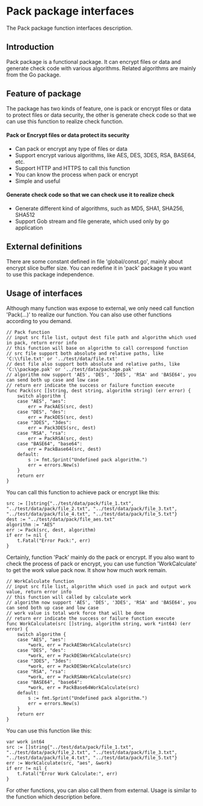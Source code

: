 # Pack package interfaces
The Pack package function interfaces description.

## Introduction
Pack package is a functional package. It can encrypt files or data and generate check code with various algorithms. Related algorithms are mainly from the Go package.

## Feature of package
The package has two kinds of feature, one is pack or encrypt files or data to protect files or data security, the other is generate check code so that we can use this function to realize check function.

#### Pack or Encrypt files or data protect its security
* Can pack or encrypt any type of files or data
* Support encrypt various algorithms, like AES, DES, 3DES, RSA, BASE64, etc.
* Support HTTP and HTTPS to call this function
* You can know the process when pack or encrypt
* Simple and useful

#### Generate check code so that we can check use it to realize check
* Generate different kind of algorithms, such as MD5, SHA1, SHA256, SHA512
* Support Gob stream and file generate, which used only by go application

## External definitions
There are some constant defined in file 'global/const.go', mainly about encrypt slice buffer size. You can redefine it in 'pack' package it you want to use this package independence.

## Usage of interfaces
Although many function was expose to external, we only need call function 'Pack(...)' to realize our function. You can also use other functions according to you demand.
```batch
// Pack function
// input src file list, output dest file path and algorithm which used in pack, return error info
// this function will base on algorithm to call correspond function
// src file support both absolute and relative paths, like 'C:\\file.txt' or '../test/data/file.txt'
// dest file also support both absolute and relative paths, like 'C:\\package.pak' or '../test/data/package.pak'
// algorithm now support 'AES', 'DES', '3DES', 'RSA' and 'BASE64', you can send both up case and low case
// return err indicate the success or failure function execute
func Pack(src []string, dest string, algorithm string) (err error) {
	switch algorithm {
	case "AES", "aes":
		err = PackAES(src, dest)
	case "DES", "des":
		err = PackDES(src, dest)
	case "3DES", "3des":
		err = Pack3DES(src, dest)
	case "RSA", "rsa":
		err = PackRSA(src, dest)
	case "BASE64", "base64":
		err = PackBase64(src, dest)
	default:
		s := fmt.Sprint("Undefined pack algorithm.")
		err = errors.New(s)
	}
	return err
}
```
You can call this function to achieve pack or encrypt like this:
```batch
src := []string{"../test/data/pack/file_1.txt", "../test/data/pack/file_2.txt", "../test/data/pack/file_3.txt", "../test/data/pack/file_4.txt", "../test/data/pack/file_5.txt"}
dest := "../test/data/pack/file_aes.txt"
algorithm := "AES"
err := Pack(src, dest, algorithm)
if err != nil {
    t.Fatal("Error Pack:", err)
}
```

Certainly, function 'Pack' mainly do the pack or encrypt. If you also want to check the process of pack or encrypt, you can use function 'WorkCalculate' to get the work value pack now. It show how much work remain.
```batch
// WorkCalculate function
// input src file list, algorithm which used in pack and output work value, return error info
// this function will called by calculate work
// algorithm now support 'AES', 'DES', '3DES', 'RSA' and 'BASE64', you can send both up case and low case
// work value is total work force that will be done
// return err indicate the success or failure function execute
func WorkCalculate(src []string, algorithm string, work *int64) (err error) {
	switch algorithm {
	case "AES", "aes":
		*work, err = PackAESWorkCalculate(src)
	case "DES", "des":
		*work, err = PackDESWorkCalculate(src)
	case "3DES", "3des":
		*work, err = PackDESWorkCalculate(src)
	case "RSA", "rsa":
		*work, err = PackRSAWorkCalculate(src)
	case "BASE64", "base64":
		*work, err = PackBase64WorkCalculate(src)
	default:
		s := fmt.Sprint("Undefined pack algorithm.")
		err = errors.New(s)
	}
	return err
}
```

You can use this function like this:
```batch
var work int64
src := []string{"../test/data/pack/file_1.txt", "../test/data/pack/file_2.txt", "../test/data/pack/file_3.txt", "../test/data/pack/file_4.txt", "../test/data/pack/file_5.txt"}
err := WorkCalculate(src, "aes", &work)
if err != nil {
    t.Fatal("Error Work Calculate:", err)
}
```

For other functions, you can also call them from external. Usage is similar to the function which description before.